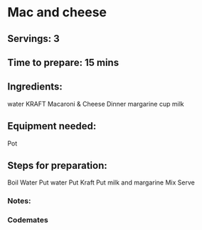 # Mac and cheese 

## Servings: 3

## Time to prepare: 15 mins

## Ingredients:
water
KRAFT Macaroni & Cheese Dinner
margarine
cup milk

## Equipment needed:
Pot

## Steps for preparation:
Boil Water
Put water
Put Kraft
Put milk and margarine
Mix
Serve


### Notes:



### Codemates #
